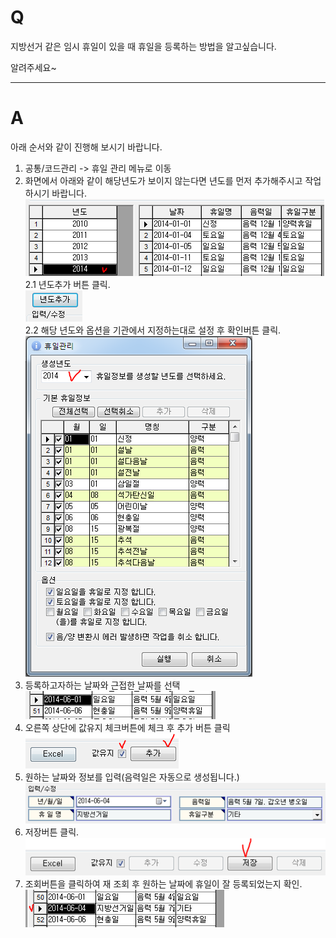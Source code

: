 # Q

지방선거 같은 임시 휴일이 있을 때 휴일을 등록하는 방법을 알고싶습니다.  

알려주세요~

***

# A
아래 순서와 같이 진행해 보시기 바랍니다.

1. 공통/코드관리 -> 휴일 관리 메뉴로 이동  
1. 화면에서 아래와 같이 해당년도가 보이지 않는다면 년도를 먼저 추가해주시고 작업하시기 바랍니다.  
![](/assets/faq/001-01/01년도_선택.png)  
2.1 년도추가 버튼 클릭.  
![](/assets/faq/001-01/02년도추가.png)  
2.2 해당 년도와 옵션을 기관에서 지정하는대로 설정 후 확인버튼 클릭.  
![](/assets/faq/001-01/03년도추가2.png)  
1. 등록하고자하는 날짜와 근접한 날짜를 선택  
![](/assets/faq/001-01/04월1일.png)  
4. 오른쪽 상단에 값유지 체크버튼에 체크 후 추가 버튼 클릭  
![](/assets/faq/001-01/05값유지추가.png)  
5. 원하는 날짜와 정보를 입력(음력일은 자동으로 생성됩니다.)  
![](/assets/faq/001-01/06정보수정.png)  
6. 저장버튼 클릭.  
![](/assets/faq/001-01/07저장.png)  
7. 조회버튼을 클릭하여 재 조회 후 원하는 날짜에 휴일이 잘 등록되었는지 확인.  
![](/assets/faq/001-01/08월4일_확인.png)  